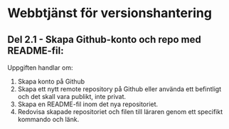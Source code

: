 # Webbtjänst för versionshantering

## Del 2.1 - Skapa Github-konto och repo med README-fil:

Uppgiften handlar om:

1. Skapa konto på Github 
2. Skapa ett nytt remote repository på Github eller använda ett befintligt och det skall vara publikt, inte privat.
3. Skapa en README-fil inom det nya repositoriet.
4. Redovisa skapade repositoriet och filen till läraren genom ett specifikt kommando och länk.